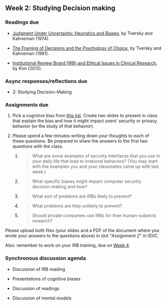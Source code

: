 ## Week 2: Studying Decision making

### Readings due

  - [Judgment Under Uncertainty: Heuristics and Biases](https://citeseerx.ist.psu.edu/viewdoc/download?doi=10.1.1.229.1993&rep=rep1&type=pdf), by Tversky and Kahneman (1974).

  - [The Framing of Decisions and the Psychology of Choice](https://citeseerx.ist.psu.edu/viewdoc/download?doi=10.1.1.321.5479&rep=rep1&type=pdf), by Tversky and Kahneman (1981).

  - [Institutional Review Board (IRB) and Ethical Issues in Clinical Research](https://www.ncbi.nlm.nih.gov/pmc/articles/PMC3272525/), by Kim (2012).


### Async responses/reflections due

  - 2: Studying Decision-Making

### Assignments due

1.  Pick a cognitive bias from [this list](https://en.wikipedia.org/wiki/List_of_cognitive_biases). Create two slides to present in class that explain the bias and how it might impact users’ security or privacy behavior (or the study of that behavior).

1.  Please spend a few minutes writing down your thoughts to each of these questions. Be prepared to share the answers to the first two questions with the class.

	1.  > What are some examples of security interfaces that you use in your daily life that lead to irrational behaviors? (You may start with the examples you and your classmates came up with last week.)

	1.  > What specific biases might impact computer security decision-making and how?

	1.  > What sort of problems are IRBs likely to prevent?

	1.  > What problems are they unlikely to prevent?

	1.  > Should private companies use IRBs for their human-subjects research?

Please upload both files (your slides and a PDF of the document where you wrote your answers to the questions above) in slot "*Assignment 2*" in ISVC.

Also: remember to work on your IRB training, due on [Week 4](./schedule/week-04.md).

### Synchronous discussion agenda

  - Discussion of IRB reading
  
  - Presentations of cognitive biases
  
  - Discussion of readings

  - Discussion of mental models
